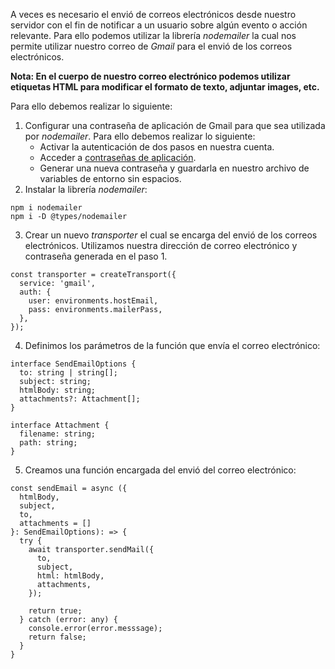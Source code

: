 A veces es necesario el envió de correos electrónicos desde nuestro servidor con el fin de notificar a un usuario sobre algún evento o acción relevante. Para ello podemos utilizar la librería *nodemailer* la cual nos permite utilizar nuestro correo de *Gmail* para el envió de los correos electrónicos.

**Nota: En el cuerpo de nuestro correo electrónico podemos utilizar etiquetas HTML para modificar el formato de texto, adjuntar images, etc.**

Para ello debemos realizar lo siguiente:

1. Configurar una contraseña de aplicación de Gmail para que sea utilizada por *nodemailer*. Para ello debemos realizar lo siguiente:
	- Activar la autenticación de dos pasos en nuestra cuenta.
	- Acceder a [contraseñas de aplicación](https://myaccount.google.com/u/1/apppasswords).
	- Generar una nueva contraseña y guardarla en nuestro archivo de variables de entorno sin espacios.
2. Instalar la librería *nodemailer*:

```
npm i nodemailer
npm i -D @types/nodemailer
```

3. Crear un nuevo *transporter* el cual se encarga del envió de los correos electrónicos. Utilizamos nuestra dirección de correo electrónico y contraseña generada en el paso 1.

```
const transporter = createTransport({
  service: 'gmail',
  auth: {
    user: environments.hostEmail,
    pass: environments.mailerPass,
  },
});
```

4. Definimos los parámetros de la función que envía el correo electrónico:

```
interface SendEmailOptions {
  to: string | string[];
  subject: string;
  htmlBody: string;
  attachments?: Attachment[];
}

interface Attachment {
  filename: string;
  path: string;
}
```

5. Creamos una función encargada del envió del correo electrónico:

```
const sendEmail = async ({ 
  htmlBody, 
  subject, 
  to, 
  attachments = [] 
}: SendEmailOptions): => {
  try {
    await transporter.sendMail({
      to,
      subject,
      html: htmlBody,
      attachments,
    });

    return true;
  } catch (error: any) {
    console.error(error.messsage);
    return false;
  }
}
```